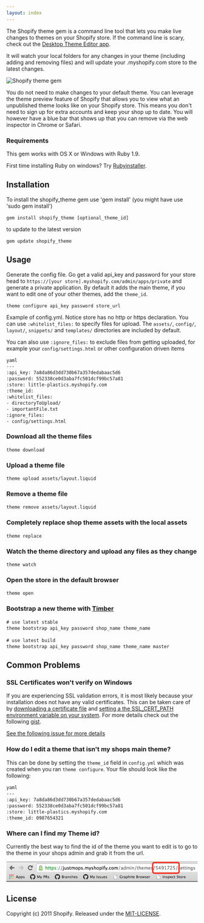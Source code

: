 ```yaml
---
layout: index
---
```


The Shopify theme gem is a command line tool that lets you make live changes to themes on your Shopify store. If the command line is scary, check out the [Desktop Theme Editor app](http://apps.shopify.com/desktop-theme-editor).

It will watch your local folders for any changes in your theme (including adding and removing files) and will update your .myshopify.com store to the latest changes. 

![Shopify theme gem](https://dl.dropboxusercontent.com/u/669627/terminalreadme.png)

You do not need to make changes to your default theme. You can leverage the theme preview feature of Shopify
that allows you to view what an unpublished theme looks like on your Shopify store. This means you don't need to
sign up for extra accounts and keep your shop up to date. You will however have a blue bar that shows up that you can
remove via the web inspector in Chrome or Safari.

### Requirements

This gem works with OS X or Windows with Ruby 1.9. 

First time installing Ruby on windows? Try [Rubyinstaller](http://http://rubyinstaller.org/). 

## Installation

To install the shopify_theme gem use 'gem install' (you might have use 'sudo gem install')

	gem install shopify_theme [optional_theme_id]

to update to the latest version

	gem update shopify_theme

## Usage

Generate the config file. Go get a valid api_key and password for your store head to `https://[your store].myshopify.com/admin/apps/private` and generate a private application. By default it adds the main theme, if you want to edit one of your other themes, add the `theme_id`.

	theme configure api_key password store_url

Example of config.yml. Notice store has no http or https declaration. You can use `:whitelist_files:` to specify files for upload. The `assets/`, `config/`, `layout/`, `snippets/` and `templates/` directories are included by default.

You can also use `:ignore_files:` to exclude files from getting uploaded, for example your `config/settings.html` or other configuration driven items

	yaml
	---
	:api_key: 7a8da86d3dd730b67a357dedabaac5d6
	:password: 552338ce0d3aba7fc501dcf99bc57a81
	:store: little-plastics.myshopify.com
	:theme_id:
	:whitelist_files:
	- directoryToUpload/
	- importantFile.txt
	:ignore_files:
	- config/settings.html

### Download all the theme files

	theme download

### Upload a theme file

	theme upload assets/layout.liquid

### Remove a theme file

	theme remove assets/layout.liquid

### Completely replace shop theme assets with the local assets

	theme replace

### Watch the theme directory and upload any files as they change

	theme watch

### Open the store in the default browser

	theme open

### Bootstrap a new theme with [Timber](http://www.shopify.com/timber)

	# use latest stable
	theme bootstrap api_key password shop_name theme_name

	# use latest build
	theme bootstrap api_key password shop_name theme_name master

## Common Problems

### SSL Certificates won't verify on Windows

If you are experiencing SSL validation errors, it is most likely because your installation does not have any valid certificates. This can be taken care of by [downloading a certificate file](http://curl.haxx.se/ca/cacert.pem) and [setting a the SSL_CERT_PATH environment variable on your system](http://www.computerhope.com/issues/ch000549.htm). For more details check out the following [gist](https://gist.github.com/fnichol/867550).

[See the following issue for more details](https://github.com/Shopify/shopify_theme/issues/103)

### How do I edit a theme that isn't my shops main theme?

This can be done by setting the `theme_id` field in `config.yml` which was created when you ran `theme configure`. Your file should look like the following:

	yaml
	---
	:api_key: 7a8da86d3dd730b67a357dedabaac5d6
	:password: 552338ce0d3aba7fc501dcf99bc57a81
	:store: little-plastics.myshopify.com
	:theme_id: 0987654321

### Where can I find my Theme id?

Currently the best way to find the id of the theme you want to edit is to go to the theme in your shops admin and grab it from the url.

![themes/THEME_ID/settings](https://raw.githubusercontent.com/Shopify/shopify_theme/master/doc/how_to_find_theme_id.png)

## License

Copyright (c) 2011 Shopify. Released under the [MIT-LICENSE](http://opensource.org/licenses/MIT).